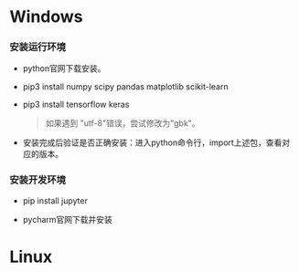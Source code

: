 # Windows
### 安装运行环境
- python官网下载安装。

- pip3 install numpy scipy pandas matplotlib scikit-learn

- pip3 install tensorflow keras

  > 如果遇到 "utf-8"错误，尝试修改为"gbk"。

- 安装完成后验证是否正确安装：进入python命令行，import上述包，查看对应的版本。
### 安装开发环境
- pip install jupyter

- pycharm官网下载并安装

# Linux

